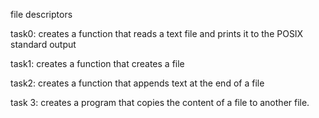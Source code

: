 file descriptors

task0:
creates a function that reads a text file and prints it to the POSIX standard output

task1:
creates a function that creates a file

task2:
creates a  function that appends text at the end of a file

task 3:
creates a  program that copies the content of a file to another file.
